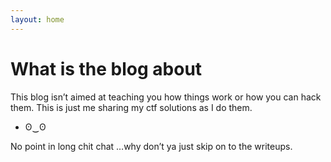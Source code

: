 ```yaml
---
layout: home
---
```

#                           What is the blog about

This blog isn’t aimed at teaching you how things work or how you can hack them. This is just me sharing my ctf solutions as I do them. 

* ʘ‿ʘ

No point in long chit chat …why don’t ya just skip on to the writeups.